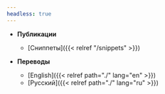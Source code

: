 ```yaml
---
headless: true
---
```


- **Публикации**

  - [Сниппеты]({{< relref "/snippets" >}})

- **Переводы**
  - [English]({{< relref path="./" lang="en" >}})
  - [Русский]({{< relref path="./" lang="ru" >}})
